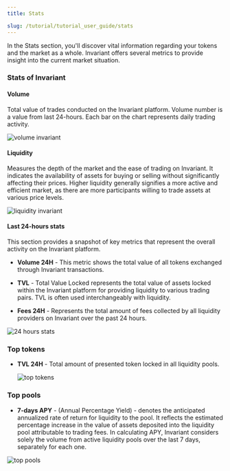 ```yaml
---
title: Stats

slug: /tutorial/tutorial_user_guide/stats
---
```


In the Stats section, you'll discover vital information regarding your tokens and the market as a whole. Invariant offers several metrics to provide insight into the current market situation.

### Stats of Invariant

#### Volume

Total value of trades conducted on the Invariant platform. Volume number is a value from last 24-hours. Each bar on the chart represents daily trading activity.

![volume invariant](/img/docs/app/volume_invariant.png)

#### Liquidity

Measures the depth of the market and the ease of trading on Invariant. It indicates the availability of assets for buying or selling without significantly affecting their prices. Higher liquidity generally signifies a more active and efficient market, as there are more participants willing to trade assets at various price levels.

![liquidity invariant](/img/docs/app/liquidity_invariant.png)

#### Last 24-hours stats

This section provides a snapshot of key metrics that represent the overall activity on the Invariant platform.

- **Volume 24H** - This metric shows the total value of all tokens exchanged through Invariant transactions.

- **TVL** - Total Value Locked represents the total value of assets locked within the Invariant platform for providing liquidity to various trading pairs. TVL is often used interchangeably with liquidity.

- **Fees 24H** - Represents the total amount of fees collected by all liquidity providers on Invariant over the past 24 hours.

![24 hours stats](/img/docs/app/stats.png)

### Top tokens

- **TVL 24H** - Total amount of presented token locked in all liquidity pools.

  ![top tokens](/img/docs/app/top_tokens.png)

### Top pools

- **7-days APY** - (Annual Percentage Yield) - denotes the anticipated annualized rate of return for liquidity to the pool. It reflects the estimated percentage increase in the value of assets deposited into the liquidity pool attributable to trading fees. In calculating APY, Invariant considers solely the volume from active liquidity pools over the last 7 days, separately for each one.

![top pools](/img/docs/app/top_pools.png)
